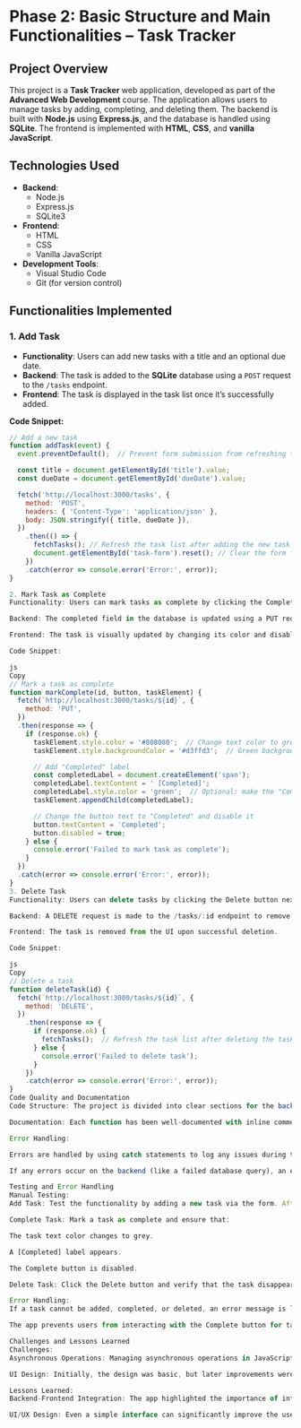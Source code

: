 # Phase 2: Basic Structure and Main Functionalities – Task Tracker

## Project Overview
This project is a **Task Tracker** web application, developed as part of the **Advanced Web Development** course. The application allows users to manage tasks by adding, completing, and deleting them. The backend is built with **Node.js** using **Express.js**, and the database is handled using **SQLite**. The frontend is implemented with **HTML**, **CSS**, and **vanilla JavaScript**.

## Technologies Used
- **Backend**:
  - Node.js
  - Express.js
  - SQLite3
- **Frontend**:
  - HTML
  - CSS
  - Vanilla JavaScript
- **Development Tools**:
  - Visual Studio Code
  - Git (for version control)

## Functionalities Implemented
### 1. Add Task
- **Functionality**: Users can add new tasks with a title and an optional due date.
- **Backend**: The task is added to the **SQLite** database using a `POST` request to the `/tasks` endpoint.
- **Frontend**: The task is displayed in the task list once it’s successfully added.

**Code Snippet:**
```js
// Add a new task
function addTask(event) {
  event.preventDefault();  // Prevent form submission from refreshing the page

  const title = document.getElementById('title').value;
  const dueDate = document.getElementById('dueDate').value;

  fetch('http://localhost:3000/tasks', {
    method: 'POST',
    headers: { 'Content-Type': 'application/json' },
    body: JSON.stringify({ title, dueDate }),
  })
    .then(() => {
      fetchTasks(); // Refresh the task list after adding the new task
      document.getElementById('task-form').reset(); // Clear the form fields
    })
    .catch(error => console.error('Error:', error));
}

2. Mark Task as Complete
Functionality: Users can mark tasks as complete by clicking the Complete button. Once completed, the task's text color changes to grey, and a Completed label appears.

Backend: The completed field in the database is updated using a PUT request to the /tasks/:id endpoint.

Frontend: The task is visually updated by changing its color and disabling the Complete button.

Code Snippet:

js
Copy
// Mark a task as complete
function markComplete(id, button, taskElement) {
  fetch(`http://localhost:3000/tasks/${id}`, {
    method: 'PUT',
  })
  .then(response => {
    if (response.ok) {
      taskElement.style.color = '#808080';  // Change text color to grey for completed tasks
      taskElement.style.backgroundColor = '#d3ffd3';  // Green background

      // Add "Completed" label
      const completedLabel = document.createElement('span');
      completedLabel.textContent = ' [Completed]';
      completedLabel.style.color = 'green';  // Optional: make the "Completed" label green
      taskElement.appendChild(completedLabel);

      // Change the button text to "Completed" and disable it
      button.textContent = 'Completed';
      button.disabled = true;
    } else {
      console.error('Failed to mark task as complete');
    }
  })
  .catch(error => console.error('Error:', error));
}
3. Delete Task
Functionality: Users can delete tasks by clicking the Delete button next to the task.

Backend: A DELETE request is made to the /tasks/:id endpoint to remove the task from the SQLite database.

Frontend: The task is removed from the UI upon successful deletion.

Code Snippet:

js
Copy
// Delete a task
function deleteTask(id) {
  fetch(`http://localhost:3000/tasks/${id}`, {
    method: 'DELETE',
  })
    .then(response => {
      if (response.ok) {
        fetchTasks();  // Refresh the task list after deleting the task
      } else {
        console.error('Failed to delete task');
      }
    })
    .catch(error => console.error('Error:', error));
}
Code Quality and Documentation
Code Structure: The project is divided into clear sections for the backend (handling database queries) and frontend (managing UI interactions). Each function is responsible for one action (adding, completing, or deleting tasks).

Documentation: Each function has been well-documented with inline comments explaining the logic. The code is clear, and the structure is organized for future scalability.

Error Handling:

Errors are handled by using catch statements to log any issues during the fetch calls (e.g., when adding, completing, or deleting tasks).

If any errors occur on the backend (like a failed database query), an error message is returned to the frontend.

Testing and Error Handling
Manual Testing:
Add Task: Test the functionality by adding a new task via the form. After submitting, the task should appear in the task list.

Complete Task: Mark a task as complete and ensure that:

The task text color changes to grey.

A [Completed] label appears.

The Complete button is disabled.

Delete Task: Click the Delete button and verify that the task disappears from the list and the database.

Error Handling:
If a task cannot be added, completed, or deleted, an error message is logged to the console for debugging.

The app prevents users from interacting with the Complete button for tasks that are already marked as complete.

Challenges and Lessons Learned
Challenges:
Asynchronous Operations: Managing asynchronous operations in JavaScript was challenging, especially when ensuring that the frontend updates after tasks are added, completed, or deleted. Using Promises and the fetch API helped in handling these asynchronous operations.

UI Design: Initially, the design was basic, but later improvements were made to provide better feedback for users (e.g., marking completed tasks with a color change and adding a "Completed" label).

Lessons Learned:
Backend-Frontend Integration: The app highlighted the importance of integrating backend and frontend components correctly (sending data via HTTP requests and updating the UI accordingly).

UI/UX Design: Even a simple interface can significantly improve the user experience. Adding small visual cues (like grey text for completed tasks) enhances usability.
